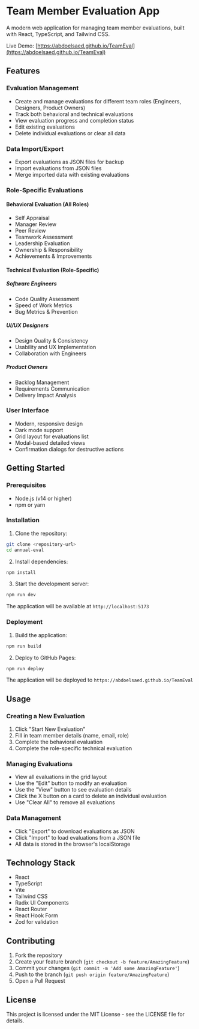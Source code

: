 # Team Member Evaluation App

A modern web application for managing team member evaluations, built with React, TypeScript, and Tailwind CSS.

Live Demo: [https://abdoelsaed.github.io/TeamEval](https://abdoelsaed.github.io/TeamEval)

## Features

### Evaluation Management

- Create and manage evaluations for different team roles (Engineers, Designers, Product Owners)
- Track both behavioral and technical evaluations
- View evaluation progress and completion status
- Edit existing evaluations
- Delete individual evaluations or clear all data

### Data Import/Export

- Export evaluations as JSON files for backup
- Import evaluations from JSON files
- Merge imported data with existing evaluations

### Role-Specific Evaluations

#### Behavioral Evaluation (All Roles)

- Self Appraisal
- Manager Review
- Peer Review
- Teamwork Assessment
- Leadership Evaluation
- Ownership & Responsibility
- Achievements & Improvements

#### Technical Evaluation (Role-Specific)

##### Software Engineers

- Code Quality Assessment
- Speed of Work Metrics
- Bug Metrics & Prevention

##### UI/UX Designers

- Design Quality & Consistency
- Usability and UX Implementation
- Collaboration with Engineers

##### Product Owners

- Backlog Management
- Requirements Communication
- Delivery Impact Analysis

### User Interface

- Modern, responsive design
- Dark mode support
- Grid layout for evaluations list
- Modal-based detailed views
- Confirmation dialogs for destructive actions

## Getting Started

### Prerequisites

- Node.js (v14 or higher)
- npm or yarn

### Installation

1. Clone the repository:

```bash
git clone <repository-url>
cd annual-eval
```

2. Install dependencies:

```bash
npm install
```

3. Start the development server:

```bash
npm run dev
```

The application will be available at `http://localhost:5173`

### Deployment

1. Build the application:
```bash
npm run build
```

2. Deploy to GitHub Pages:
```bash
npm run deploy
```

The application will be deployed to `https://abdoelsaed.github.io/TeamEval`

## Usage

### Creating a New Evaluation

1. Click "Start New Evaluation"
2. Fill in team member details (name, email, role)
3. Complete the behavioral evaluation
4. Complete the role-specific technical evaluation

### Managing Evaluations

- View all evaluations in the grid layout
- Use the "Edit" button to modify an evaluation
- Use the "View" button to see evaluation details
- Click the X button on a card to delete an individual evaluation
- Use "Clear All" to remove all evaluations

### Data Management

- Click "Export" to download evaluations as JSON
- Click "Import" to load evaluations from a JSON file
- All data is stored in the browser's localStorage

## Technology Stack

- React
- TypeScript
- Vite
- Tailwind CSS
- Radix UI Components
- React Router
- React Hook Form
- Zod for validation

## Contributing

1. Fork the repository
2. Create your feature branch (`git checkout -b feature/AmazingFeature`)
3. Commit your changes (`git commit -m 'Add some AmazingFeature'`)
4. Push to the branch (`git push origin feature/AmazingFeature`)
5. Open a Pull Request

## License

This project is licensed under the MIT License - see the LICENSE file for details.
